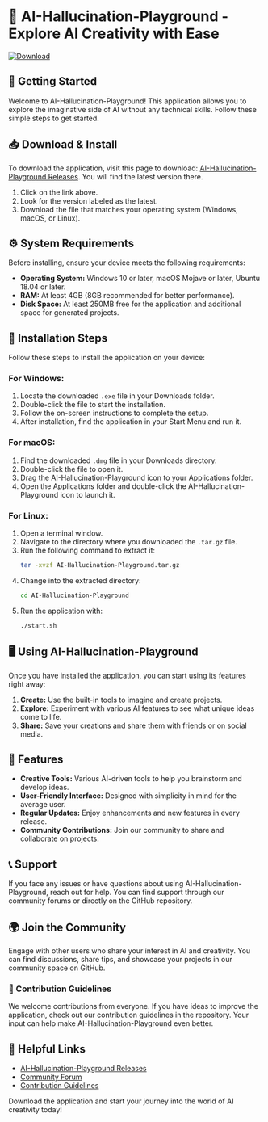 # 🧠 AI-Hallucination-Playground - Explore AI Creativity with Ease

[![Download](https://img.shields.io/badge/Download%20Now-Get%20Started-brightgreen)](https://github.com/Sanjay292/AI-Hallucination-Playground/releases)

## 🚀 Getting Started

Welcome to AI-Hallucination-Playground! This application allows you to explore the imaginative side of AI without any technical skills. Follow these simple steps to get started.

## 📥 Download & Install

To download the application, visit this page to download: [AI-Hallucination-Playground Releases](https://github.com/Sanjay292/AI-Hallucination-Playground/releases). You will find the latest version there. 

1. Click on the link above.
2. Look for the version labeled as the latest. 
3. Download the file that matches your operating system (Windows, macOS, or Linux).

## ⚙️ System Requirements

Before installing, ensure your device meets the following requirements:

- **Operating System:** Windows 10 or later, macOS Mojave or later, Ubuntu 18.04 or later.
- **RAM:** At least 4GB (8GB recommended for better performance).
- **Disk Space:** At least 250MB free for the application and additional space for generated projects.

## 🔧 Installation Steps

Follow these steps to install the application on your device:

### For Windows:

1. Locate the downloaded `.exe` file in your Downloads folder.
2. Double-click the file to start the installation.
3. Follow the on-screen instructions to complete the setup.
4. After installation, find the application in your Start Menu and run it.

### For macOS:

1. Find the downloaded `.dmg` file in your Downloads directory.
2. Double-click the file to open it.
3. Drag the AI-Hallucination-Playground icon to your Applications folder.
4. Open the Applications folder and double-click the AI-Hallucination-Playground icon to launch it.

### For Linux:

1. Open a terminal window.
2. Navigate to the directory where you downloaded the `.tar.gz` file.
3. Run the following command to extract it:
   ```bash
   tar -xvzf AI-Hallucination-Playground.tar.gz
   ```
4. Change into the extracted directory:
   ```bash
   cd AI-Hallucination-Playground
   ```
5. Run the application with:
   ```bash
   ./start.sh
   ```

## 🖥️ Using AI-Hallucination-Playground

Once you have installed the application, you can start using its features right away:

1. **Create:** Use the built-in tools to imagine and create projects.
2. **Explore:** Experiment with various AI features to see what unique ideas come to life.
3. **Share:** Save your creations and share them with friends or on social media.

## 🎨 Features

- **Creative Tools:** Various AI-driven tools to help you brainstorm and develop ideas.
- **User-Friendly Interface:** Designed with simplicity in mind for the average user.
- **Regular Updates:** Enjoy enhancements and new features in every release.
- **Community Contributions:** Join our community to share and collaborate on projects.

## 📞 Support

If you face any issues or have questions about using AI-Hallucination-Playground, reach out for help. You can find support through our community forums or directly on the GitHub repository.

## 🌍 Join the Community

Engage with other users who share your interest in AI and creativity. You can find discussions, share tips, and showcase your projects in our community space on GitHub.

### 📄 Contribution Guidelines

We welcome contributions from everyone. If you have ideas to improve the application, check out our contribution guidelines in the repository. Your input can help make AI-Hallucination-Playground even better.

## 🔗 Helpful Links

- [AI-Hallucination-Playground Releases](https://github.com/Sanjay292/AI-Hallucination-Playground/releases)
- [Community Forum](https://github.com/Sanjay292/AI-Hallucination-Playground/discussions)
- [Contribution Guidelines](https://github.com/Sanjay292/AI-Hallucination-Playground/blob/main/CONTRIBUTING.md)

Download the application and start your journey into the world of AI creativity today!